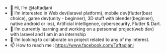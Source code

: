 - 👋 Hi, I’m @taftadjani
- 👀 I’m interested in Web dev(laravel platform), mobile dev(flutter(best choice), game dev(unity - beginner), 3D stuff with blender(beginner), native android or ios), Artificial intelligence, cybersecurity, Flutter & Dart.
- 🌱 I’m currently learning and working on a personnal project(web dev) with laravel and I am in an internship
- 💞️ I’m looking to collaborate on project related to any of my interest. 
- 📫 How to reach me : https://www.facebook.com/Taftadjani

<!---
taftadjani/taftadjani is a ✨ special ✨ repository because its `README.md` (this file) appears on your GitHub profile.
You can click the Preview link to take a look at your changes.
--->
